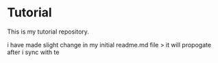 # Tutorial

This is my tutorial repository.

i have made slight change in my initial readme.md file > it will propogate after i sync with te